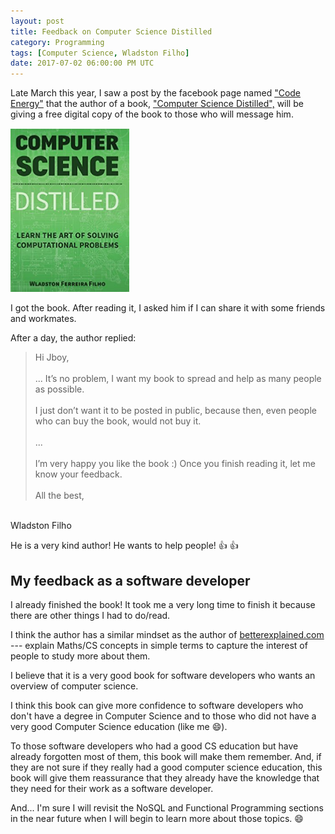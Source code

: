```yaml
---
layout: post
title: Feedback on Computer Science Distilled
category: Programming
tags: [Computer Science, Wladston Filho]
date: 2017-07-02 06:00:00 PM UTC
---
```


<!-- July 3, 2017 02:00:00 AM Philippine Time -->

Late March this year, I saw a post by the facebook page named ["Code Energy"](https://www.facebook.com/code.energy/) that the author of a book, ["Computer Science Distilled",](https://www.bookdepository.com/Computer-Science-Distilled-Wladston-Ferreir-Filho-Raimondo-Pictet/9780997316025?a_aid=jflaga) will be giving a free digital copy of the book to those who will message him.

![computer-science-distilled.png](/images/2017/computer-science-distilled.png)

I got the book. After reading it, I asked him if I can share it with some friends and workmates.

<!--more-->

After a day, the author replied:

> Hi Jboy,
<br /><br />
... It’s no problem, I want my book to spread and help as many people as possible.
<br /><br />
I just don’t want it to be posted in public, because then, even people who can buy the book, would not buy it.
<br /><br />
...
<br /><br />
I’m very happy you like the book :) Once you finish reading it, let me know your feedback.
<br /><br />
All the best,
<br />
Wladston Filho

He is a very kind author! He wants to help people! :+1: :+1:

## My feedback as a software developer

I already finished the book! It took me a very long time to finish it because there are other things I had to do/read.

I think the author has a similar mindset as the author of [betterexplained.com](https://betterexplained.com) --- explain Maths/CS concepts in simple terms to capture the interest of people to study more about them.

I believe that it is a very good book for software developers who wants an overview of computer science.

I think this book can give more confidence to software developers who don't have a degree in Computer Science and to those who did not have a very good Computer Science education (like me :smile:).

To those software developers who had a good CS education but have already forgotten most of them, this book will make them remember. And, if they are not sure if they really had a good computer science education, this book will give them reassurance that they already have the knowledge that they need for their work as a software developer.

And... I'm sure I will revisit the NoSQL and Functional Programming sections in the near future when I will begin to learn more about those topics. :smile:

